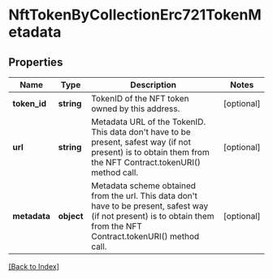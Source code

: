 # NftTokenByCollectionErc721TokenMetadata

## Properties

Name | Type | Description | Notes
------------ | ------------- | ------------- | -------------
**token_id** | **string** | TokenID of the NFT token owned by this address. | [optional]
**url** | **string** | Metadata URL of the TokenID. This data don't have to be present, safest way (if not present) is to obtain them from the NFT Contract.tokenURI() method call. | [optional]
**metadata** | **object** | Metadata scheme obtained from the url. This data don't have to be present, safest way (if not present) is to obtain them from the NFT Contract.tokenURI() method call. | [optional]

[[Back to Index]](../index.md)
